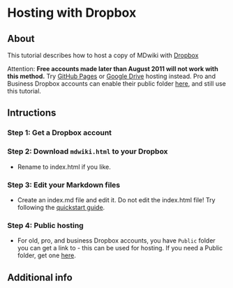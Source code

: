 Hosting with Dropbox
================

About
-----

This tutorial describes how to host a copy of MDwiki with [Dropbox](http://www.dropbox.com)

Attention: **Free accounts made later than August 2011 will not work with this method.** Try [GitHub Pages](tutorials/github.md) or [Google Drive](tutorials/drive.md) hosting instead. Pro and Business Dropbox accounts can enable their public folder [here](https://www.dropbox.com/enable_public_folder), and still use this tutorial. 

Intructions
-----------

### Step 1: Get a Dropbox account

### Step 2: Download `mdwiki.html` to your Dropbox

  * Rename to index.html if you like.

### Step 3: Edit your Markdown files

  * Create an index.md file and edit it. Do not edit the index.html file! Try following the [quickstart guide](quickstart.md).

### Step 4: Public hosting

  * For old, pro, and business Dropbox accounts, you have `Public` folder you can get a link to - this can be used for hosting. If you need a Public folder, get one [here](https://www.dropbox.com/enable_public_folder).

Additional info
---------------


[contribute]: /contribute.md
